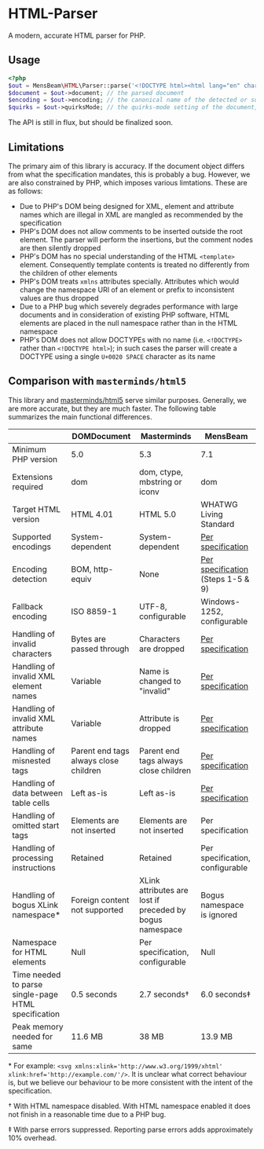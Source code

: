 # HTML-Parser

A modern, accurate HTML parser for PHP.

## Usage

```php
<?php
$out = MensBeam\HTML\Parser::parse('<!DOCTYPE html><html lang="en" charset="utf-8"><head><title>Ook!</title></head><body><h1>Ook!</h1><p>Ook-ook? Oooook. Ook ook oook ook oooooook ook ooook ook.</p><p>Eek!</p></body></html>');
$document = $out->document; // the parsed document
$encoding = $out->encoding; // the canonical name of the detected or supplied encoding
$quirks = $out->quirksMode; // the quirks-mode setting of the document, needed for parsing fragments into the document later
```

The API is still in flux, but should be finalized soon.

## Limitations

The primary aim of this library is accuracy. If the document object differs from what the specification mandates, this is probably a bug. However, we are also constrained by PHP, which imposes various limtations. These are as follows:

- Due to PHP's DOM being designed for XML, element and attribute names which are illegal in XML are mangled as recommended by the specification
- PHP's DOM does not allow comments to be inserted outside the root element. The parser will perform the insertions, but the comment nodes are then silently dropped
- PHP's DOM has no special understanding of the HTML `<template>` element. Consequently template contents is treated no differently from the children of other elements
- PHP's DOM treats `xmlns` attributes specially. Attributes which would change the namespace URI of an element or prefix to inconsistent values are thus dropped
- Due to a PHP bug which severely degrades performance with large documents and in consideration of existing PHP software, HTML elements are placed in the null namespace rather than in the HTML namespace
- PHP's DOM does not allow DOCTYPEs with no name (i.e. `<!DOCTYPE>` rather than `<!DOCTYPE html>`); in such cases the parser will create a DOCTYPE using a single `U+0020 SPACE` character as its name

## Comparison with `masterminds/html5`

This library and [masterminds/html5](https://packagist.org/packages/masterminds/html5) serve similar purposes. Generally, we are more accurate, but they are much faster. The following table summarizes the main functional differences.

|                                                     | DOMDocument                           | Masterminds                                              | MensBeam                               |
|-----------------------------------------------------|---------------------------------------|----------------------------------------------------------|----------------------------------------|
| Minimum PHP version                                 | 5.0                                   | 5.3                                                      | 7.1                                    |
| Extensions required                                 | dom                                   | dom, ctype, mbstring or iconv                            | dom                                    |
| Target HTML version                                 | HTML 4.01                             | HTML 5.0                                                 | WHATWG Living Standard                 |
| Supported encodings                                 | System-dependent                      | System-dependent                                         | [Per specification](https://html.spec.whatwg.org/multipage/parsing.html#character-encodings) |
| Encoding detection                                  | BOM, http-equiv                       | None                                                     | [Per specification](https://html.spec.whatwg.org/multipage/parsing.html#determining-the-character-encoding) (Steps 1-5 & 9) |
| Fallback encoding                                   | ISO 8859-1                            | UTF-8, configurable                                      | Windows-1252, configurable             |
| Handling of invalid characters                      | Bytes are passed through              | Characters are dropped                                   | [Per specification](https://encoding.spec.whatwg.org/#concept-encoding-process) |
| Handling of invalid XML element names               | Variable                              | Name is changed to "invalid"                             | [Per specification](https://html.spec.whatwg.org/multipage/parsing.html#coercing-an-html-dom-into-an-infoset) |
| Handling of invalid XML attribute names             | Variable                              | Attribute is dropped                                     | [Per specification](https://html.spec.whatwg.org/multipage/parsing.html#coercing-an-html-dom-into-an-infoset) |
| Handling of misnested tags                          | Parent end tags always close children | Parent end tags always close children                    | [Per specification](https://html.spec.whatwg.org/multipage/parsing.html#an-introduction-to-error-handling-and-strange-cases-in-the-parser) |
| Handling of data between table cells                | Left as-is                            | Left as-is                                               | [Per specification](https://html.spec.whatwg.org/multipage/parsing.html#an-introduction-to-error-handling-and-strange-cases-in-the-parser) |
| Handling of omitted start tags                      | Elements are not inserted             | Elements are not inserted                                | Per specification                      |
| Handling of processing instructions                 | Retained                              | Retained                                                 | Per specification, configurable        |
| Handling of bogus XLink namespace\*                 | Foreign content not supported         | XLink attributes are lost if preceded by bogus namespace | Bogus namespace is ignored             |
| Namespace for HTML elements                         | Null                                  | Per specification, configurable                          | Null                                   |
| Time needed to parse single-page HTML specification | 0.5 seconds                           | 2.7 seconds†                                             | 6.0 seconds‡                           |
| Peak memory needed for same                         | 11.6 MB                               | 38 MB                                                    | 13.9 MB                                |

\* For example: `<svg xmlns:xlink='http://www.w3.org/1999/xhtml' xlink:href='http://example.com/'/>`. It is unclear what correct behaviour is, but we believe our behaviour to be more consistent with the intent of the specification.

† With HTML namespace disabled. With HTML namespace enabled it does not finish in a reasonable time due to a PHP bug.

‡ With parse errors suppressed. Reporting parse errors adds approximately 10% overhead.